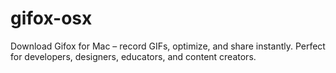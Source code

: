# gifox-osx
Download Gifox for Mac – record GIFs, optimize, and share instantly. Perfect for developers, designers, educators, and content creators.  
